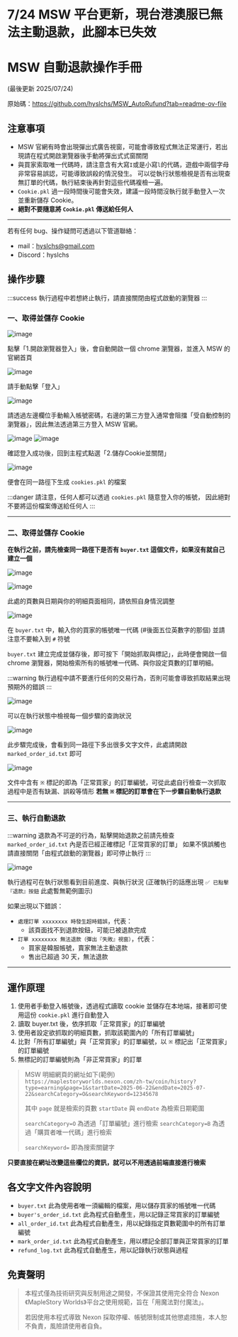 # 7/24 MSW 平台更新，現台港澳服已無法主動退款，此腳本已失效
# MSW 自動退款操作手冊 
(最後更新 2025/07/24)

原始碼：https://github.com/hyslchs/MSW_AutoRufund?tab=readme-ov-file

## 注意事項
- MSW 官網有時會出現彈出式廣告視窗，可能會導致程式無法正常運行，若出現請在程式開啟瀏覽器後手動將彈出式式窗關閉
- 與買家索取唯一代碼時，請注意含有大寫`I`或是小寫`l`的代碼，遊戲中兩個字母非常容易誤認，可能導致誤殺的情況發生。
可以從執行狀態檢視是否有出現查無訂單的代碼，執行結束後再針對這些代碼複檢一遍。
- `Cookie.pkl` 過一段時間後可能會失效，建議一段時間沒執行就手動登入一次並重新儲存 Cookie。
- **絕對不要隨意將 `Cookie.pkl` 傳送給任何人**


---

若有任何 bug、操作疑問可透過以下管道聯絡：
- mail：hyslchs@gmail.com
- Discord：hyslchs

## 操作步驟

:::success
執行過程中若想終止執行，請直接關閉由程式啟動的瀏覽器
:::

### 一、取得並儲存 Cookie
![image](https://hackmd.io/_uploads/B1U8v0h8xl.png)

點擊「1.開啟瀏覽器登入」後，會自動開啟一個 chrome 瀏覽器，並進入 MSW 的官網首頁

![image](https://hackmd.io/_uploads/rJJhDR28xg.png)

請手動點擊「登入」

![image](https://hackmd.io/_uploads/SyGRvRhIxe.png)

請透過左邊欄位手動輸入帳號密碼，右邊的第三方登入通常會阻擋「受自動控制的瀏覽器」，因此無法透過第三方登入 MSW 官網。

![image](https://hackmd.io/_uploads/ry5OuC3Llx.png)
![image](https://hackmd.io/_uploads/BkR9_ChIxg.png)

確認登入成功後，回到主程式點選「2.儲存Cookie並關閉」

![image](https://hackmd.io/_uploads/SkyYUJT8ee.png)

便會在同一路徑下生成 `cookies.pkl` 的檔案

:::danger
請注意，任何人都可以透過 `cookies.pkl` 隨意登入你的帳號，
因此絕對不要將這份檔案傳送給任何人
:::


---

### 二、取得並儲存 Cookie

**在執行之前，請先檢查同一路徑下是否有 `buyer.txt` 這個文件，如果沒有就自己建立一個**

![image](https://hackmd.io/_uploads/BJbSqAnIel.png)

![image](https://hackmd.io/_uploads/B1R950h8gx.png)

此處的頁數與日期與你的明細頁面相同，請依照自身情況調整

![image](https://hackmd.io/_uploads/B1s7jAnLxg.png)

在 `buyer.txt` 中，輸入你的買家的帳號唯一代碼 (#後面五位英數字的那個)
並請注意不要輸入到 `#` 符號

`buyer.txt` 建立完成並儲存後，即可按下「開始抓取與標記」，此時便會開啟一個 chrome 瀏覽器，開始檢索所有的帳號唯一代碼、與你設定頁數的訂單明細。

:::warning
執行過程中請不要進行任何的交易行為，否則可能會導致抓取結果出現預期外的錯誤
:::

![image](https://hackmd.io/_uploads/rybZhCn8xg.png)

可以在執行狀態中檢視每一個步驟的查詢狀況

![image](https://hackmd.io/_uploads/SkvnUyTLlx.png)


此步驟完成後，會看到同一路徑下多出很多文字文件，此處請開啟 `marked_order_id.txt` 即可

![image](https://hackmd.io/_uploads/S1kvaRh8ge.png)

文件中含有 `※` 標記的即為「正常買家」的訂單編號，可從此處自行檢查一次抓取過程中是否有缺漏、誤殺等情形 
**若無 `※` 標記的訂單會在下一步驟自動執行退款**

---
### 三、執行自動退款

:::warning
退款為不可逆的行為，點擊開始退款之前請先檢查 `marked_order_id.txt` 內是否已經正確標記「正常買家的訂單」
如果不慎誤觸也請直接關閉「由程式啟動的瀏覽器」即可停止執行
:::

![image](https://hackmd.io/_uploads/SkfjJy6Ile.png)

執行過程可在執行狀態看到目前進度、與執行狀況
(正確執行的話應出現 `✅ 已點擊『退款』按鈕` 此處暫無範例圖示)


如果出現以下錯誤：
- `處理訂單 xxxxxxxx 時發生超時錯誤`，代表：
    - 該頁面找不到退款按鈕，可能已被退款完成
- `訂單 xxxxxxxx 無法退款（彈出『失敗』視窗）`，代表：
    - 買家是韓服帳號，賣家無法主動退款
    - 售出已超過 30 天，無法退款

---
## 運作原理
1. 使用者手動登入帳號後，透過程式讀取 cookie 並儲存在本地端，接著即可使用這份 `cookie.pkl` 進行自動登入
2. 讀取 buyer.txt 後，依序抓取「正常買家」的訂單編號
3. 使用者設定欲抓取的明細頁數，抓取該範圍內的「所有訂單編號」
4. 比對「所有訂單編號」與「正常買家」的訂單編號，以 `※` 標記出「正常買家」的訂單編號
5. 無標記的訂單編號則為「非正常買家」的訂單

> MSW 明細網頁的網址如下(範例)
> `https://maplestoryworlds.nexon.com/zh-tw/coin/history?type=earning&page=1&startDate=2025-06-22&endDate=2025-07-22&searchCategory=O&searchKeyword=12345678`
>
>其中
> `page` 就是檢索的頁數
> `startDate` 與 `endDate` 為檢索日期範圍
> 
> `searchCategory=O` 為透過「訂單編號」進行檢索
> `searchCategory=B` 為透過「購買者唯一代碼」進行檢索
> 
> `searchKeyword=` 即為搜索關鍵字

**只要直接在網址改變這些欄位的資訊，就可以不用透過前端直接進行檢索**

## 各文字文件內容說明
- `buyer.txt` 此為使用者唯一須編輯的檔案，用以儲存買家的帳號唯一代碼
- `buyer's_order_id.txt` 此為程式自動產生，用以記錄正常買家的訂單編號
- `all_order_id.txt` 此為程式自動產生，用以紀錄指定頁數範圍中的所有訂單編號
- `mark_order_id.txt` 此為程式自動產生，用以標記全部訂單與正常買家的訂單
- `refund_log.txt` 此為程式自動產生，用以記錄執行狀態與過程

## 免責聲明
> 本程式僅為技術研究與反制用途之開發，不保證其使用完全符合 Nexon《MapleStory Worlds》平台之使用規範，旨在「用魔法對付魔法」。
> 
> 若因使用本程式導致 Nexon 採取停權、帳號限制或其他懲處措施，本人恕不負責，風險請使用者自負。

